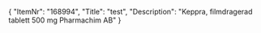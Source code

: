 {
  "ItemNr": "168994",
  "Title": "test",
  "Description": "Keppra, filmdragerad tablett 500 mg Pharmachim AB"
}